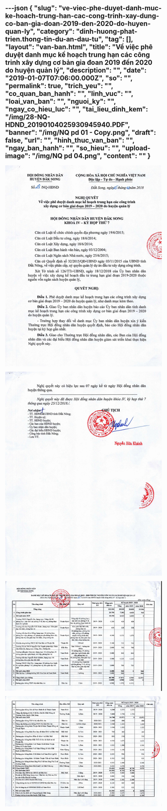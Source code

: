 ---json
{
    "slug": "ve-viec-phe-duyet-danh-muc-ke-hoach-trung-han-cac-cong-trinh-xay-dung-co-ban-gia-doan-2019-den-2020-do-huyen-quan-ly",
    "category": "dinh-huong-phat-trien.thong-tin-du-an-dau-tu",
    "tag": [],
    "layout": "van-ban.html",
    "title": "Về việc phê duyệt danh mục kế hoạch trung hạn các công trinh xây dựng cơ bản gia đoan 2019 đến 2020 do huyện quản lý",
    "description": "",
    "date": "2019-01-07T07:06:00.000Z",
    "so": "",
    "permalink": true,
    "trich_yeu": "",
    "co_quan_ban_hanh": "",
    "linh_vuc": "",
    "loai_van_ban": "",
    "nguoi_ky": "",
    "ngay_co_hieu_luc": "",
    "tai_lieu_dinh_kem": "/img/28-NQ-HDND_20190104025930945940.PDF",
    "banner": "/img/NQ pd 01 - Copy.png",
    "draft": false,
    "url": "",
    "hinh_thuc_van_ban": "",
    "ngay_ban_hanh": "",
    "so_hieu": "",
    "upload-image": "/img/NQ pd 04.png",
    "__content__": ""
}
---
<p><img alt="" src="/img/NQ pd 01.png" /></p>

<p><img alt="" src="/img/NQ pd 02.png" /></p>

<p><img alt="" src="/img/NQ pd 03.png" /></p>

<p><img alt="" src="/img/NQ pd 04.png" /></p>
